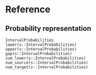# Reference

## Probability representation
```@docs
IntervalProbabilities
lower(s::IntervalProbabilities)
upper(s::IntervalProbabilities)
gap(s::IntervalProbabilities)
sum_lower(s::IntervalProbabilities)
num_source(s::IntervalProbabilities)
num_target(s::IntervalProbabilities)
```